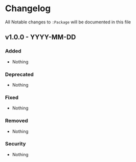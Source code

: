 # Changelog

All Notable changes to `:Package` will be documented in this file

## v1.0.0 - YYYY-MM-DD

### Added

- Nothing

### Deprecated

- Nothing

### Fixed

- Nothing

### Removed

- Nothing

### Security

- Nothing
